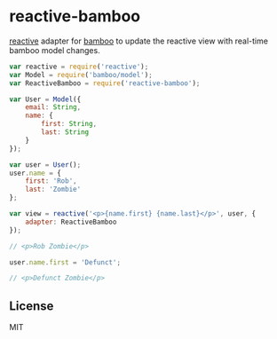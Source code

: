 # reactive-bamboo

[reactive](https://github.com/component/reactive) adapter for [bamboo](https://github.com/defunctzombie/bamboo) to update the reactive view with real-time bamboo model changes.

```js
var reactive = require('reactive');
var Model = require('bamboo/model');
var ReactiveBamboo = require('reactive-bamboo');

var User = Model({
    email: String,
    name: {
        first: String,
        last: String
    }
});

var user = User();
user.name = {
    first: 'Rob',
    last: 'Zombie'
};

var view = reactive('<p>{name.first} {name.last}</p>', user, {
    adapter: ReactiveBamboo
});

// <p>Rob Zombie</p>

user.name.first = 'Defunct';

// <p>Defunct Zombie</p>
```

## License

MIT
